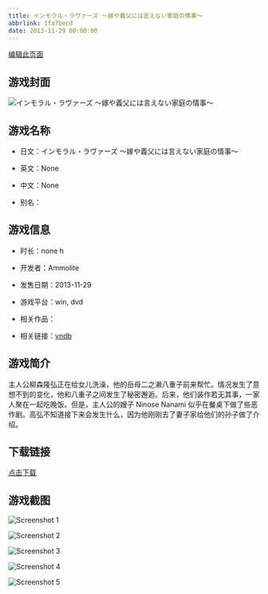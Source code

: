 ```yaml
---
title: インモラル・ラヴァーズ ～嫁や義父には言えない家庭の情事～
abbrlink: 1fa7becd
date: 2013-11-29 00:00:00
---
```

[编辑此页面](https://github.com/ACG-3/ADV3-source/blob/main/source/_posts/games/%E3%82%A4%E3%83%B3%E3%83%A2%E3%83%A9%E3%83%AB%E3%83%BB%E3%83%A9%E3%83%B4%E3%82%A1%E3%83%BC%E3%82%BA%20%EF%BD%9E%E5%AB%81%E3%82%84%E7%BE%A9%E7%88%B6%E3%81%AB%E3%81%AF%E8%A8%80%E3%81%88%E3%81%AA%E3%81%84%E5%AE%B6%E5%BA%AD%E3%81%AE%E6%83%85%E4%BA%8B%EF%BD%9E.md)

## 游戏封面

![インモラル・ラヴァーズ ～嫁や義父には言えない家庭の情事～](https%3A//pan.timero.xyz/onedrive/img_lib_001/%E3%82%A4%E3%83%B3%E3%83%A2%E3%83%A9%E3%83%AB%E3%83%BB%E3%83%A9%E3%83%B4%E3%82%A1%E3%83%BC%E3%82%BA%20%EF%BD%9E%E5%AB%81%E3%82%84%E7%BE%A9%E7%88%B6%E3%81%AB%E3%81%AF%E8%A8%80%E3%81%88%E3%81%AA%E3%81%84%E5%AE%B6%E5%BA%AD%E3%81%AE%E6%83%85%E4%BA%8B%EF%BD%9E_cover.avif)


## 游戏名称

- 日文：インモラル・ラヴァーズ ～嫁や義父には言えない家庭の情事～
- 英文：None
- 中文：None

- 别名：


## 游戏信息

- 时长：none h
- 开发者：Ammolite
- 发售日期：2013-11-29
- 游戏平台：win, dvd
- 相关作品：

- 相关链接：[vndb](https://vndb.org/v13761)


## 游戏简介

主人公柳森隆弘正在给女儿洗澡，他的岳母二之濑八重子前来帮忙。情况发生了意想不到的变化，他和八重子之间发生了秘密邂逅。后来，他们装作若无其事，一家人聚在一起吃晚饭。但是，主人公的嫂子 Ninose Nanami 似乎在餐桌下做了些恶作剧。高弘不知道接下来会发生什么，因为他刚刚去了妻子家给他们的孙子做了介绍。


## 下载链接

[点击下载](https://pan.timero.xyz/onedrive/adv_lib_001/%E3%82%A4%E3%83%B3%E3%83%A2%E3%83%A9%E3%83%AB%E3%83%BB%E3%83%A9%E3%83%B4%E3%82%A1%E3%83%BC%E3%82%BA%20%EF%BD%9E%E5%AB%81%E3%82%84%E7%BE%A9%E7%88%B6%E3%81%AB%E3%81%AF%E8%A8%80%E3%81%88%E3%81%AA%E3%81%84%E5%AE%B6%E5%BA%AD%E3%81%AE%E6%83%85%E4%BA%8B%EF%BD%9E)


## 游戏截图


![Screenshot 1](https%3A//pan.timero.xyz/onedrive/img_lib_001/%E3%82%A4%E3%83%B3%E3%83%A2%E3%83%A9%E3%83%AB%E3%83%BB%E3%83%A9%E3%83%B4%E3%82%A1%E3%83%BC%E3%82%BA%20%EF%BD%9E%E5%AB%81%E3%82%84%E7%BE%A9%E7%88%B6%E3%81%AB%E3%81%AF%E8%A8%80%E3%81%88%E3%81%AA%E3%81%84%E5%AE%B6%E5%BA%AD%E3%81%AE%E6%83%85%E4%BA%8B%EF%BD%9E_Screenshot_1.avif)

![Screenshot 2](https%3A//pan.timero.xyz/onedrive/img_lib_001/%E3%82%A4%E3%83%B3%E3%83%A2%E3%83%A9%E3%83%AB%E3%83%BB%E3%83%A9%E3%83%B4%E3%82%A1%E3%83%BC%E3%82%BA%20%EF%BD%9E%E5%AB%81%E3%82%84%E7%BE%A9%E7%88%B6%E3%81%AB%E3%81%AF%E8%A8%80%E3%81%88%E3%81%AA%E3%81%84%E5%AE%B6%E5%BA%AD%E3%81%AE%E6%83%85%E4%BA%8B%EF%BD%9E_Screenshot_2.avif)

![Screenshot 3](https%3A//pan.timero.xyz/onedrive/img_lib_001/%E3%82%A4%E3%83%B3%E3%83%A2%E3%83%A9%E3%83%AB%E3%83%BB%E3%83%A9%E3%83%B4%E3%82%A1%E3%83%BC%E3%82%BA%20%EF%BD%9E%E5%AB%81%E3%82%84%E7%BE%A9%E7%88%B6%E3%81%AB%E3%81%AF%E8%A8%80%E3%81%88%E3%81%AA%E3%81%84%E5%AE%B6%E5%BA%AD%E3%81%AE%E6%83%85%E4%BA%8B%EF%BD%9E_Screenshot_3.avif)

![Screenshot 4](https%3A//pan.timero.xyz/onedrive/img_lib_001/%E3%82%A4%E3%83%B3%E3%83%A2%E3%83%A9%E3%83%AB%E3%83%BB%E3%83%A9%E3%83%B4%E3%82%A1%E3%83%BC%E3%82%BA%20%EF%BD%9E%E5%AB%81%E3%82%84%E7%BE%A9%E7%88%B6%E3%81%AB%E3%81%AF%E8%A8%80%E3%81%88%E3%81%AA%E3%81%84%E5%AE%B6%E5%BA%AD%E3%81%AE%E6%83%85%E4%BA%8B%EF%BD%9E_Screenshot_4.avif)

![Screenshot 5](https%3A//pan.timero.xyz/onedrive/img_lib_001/%E3%82%A4%E3%83%B3%E3%83%A2%E3%83%A9%E3%83%AB%E3%83%BB%E3%83%A9%E3%83%B4%E3%82%A1%E3%83%BC%E3%82%BA%20%EF%BD%9E%E5%AB%81%E3%82%84%E7%BE%A9%E7%88%B6%E3%81%AB%E3%81%AF%E8%A8%80%E3%81%88%E3%81%AA%E3%81%84%E5%AE%B6%E5%BA%AD%E3%81%AE%E6%83%85%E4%BA%8B%EF%BD%9E_Screenshot_5.avif)

